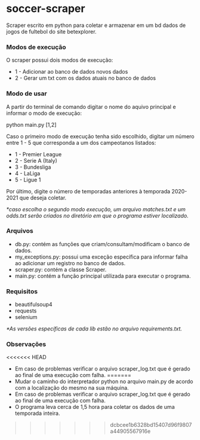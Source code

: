 # soccer-scraper

Scraper escrito em python para coletar e armazenar em um bd dados de jogos de fultebol do site betexplorer.

### Modos de execução

O scraper possui dois modos de execução:
* 1 - Adicionar ao banco de dados novos dados
* 2 - Gerar um txt com os dados atuais no banco de dados

### Modo de usar

A partir do terminal de comando digitar o nome do aquivo principal e informar o modo de execução:

python main.py [1,2]

Caso o primeiro modo de execução tenha sido escolhido, digitar um número entre 1 - 5 que corresponda a um dos campeotanos listados:

* 1 - Premier League
* 2 - Serie A (Italy)
* 3 - Bundesliga
* 4 - LaLiga
* 5 - Ligue 1

Por último, digite o número de temporadas anteriores à temporada 2020-2021 que deseja coletar.

_*caso escolha o segundo modo execução, um arquivo matches.txt e um odds.txt serão criados no diretório em que o programa estiver localizado._

### Arquivos

* db.py: contém as funções que criam/consultam/modificam o banco de dados.
* my_exceptions.py: possui uma exceção específica para informar falha ao adicionar um registro no banco de dados.
* scraper.py: contém a classe Scraper.
* main.py: contém a função principal utilizada para executar o programa.

### Requisitos

* beautifulsoup4
* requests
* selenium

_*As versões específicas de cada lib estão no arquivo requirements.txt._

### Observações

<<<<<<< HEAD
* Em caso de problemas verificar o arquivo scraper_log.txt que é gerado ao final de uma execução com falha.
=======
* Mudar o caminho do interpretador python no arquivo main.py de acordo com a localização do mesmo na sua máquina.
* Em caso de problemas verificar o arquivo scraper_log.txt que é gerado ao final de uma execução com falha.
* O programa leva cerca de 1,5 hora para coletar os dados de uma temporada inteira.
>>>>>>> dcbcee1b6328bd15407d96f9807a44905567916e
